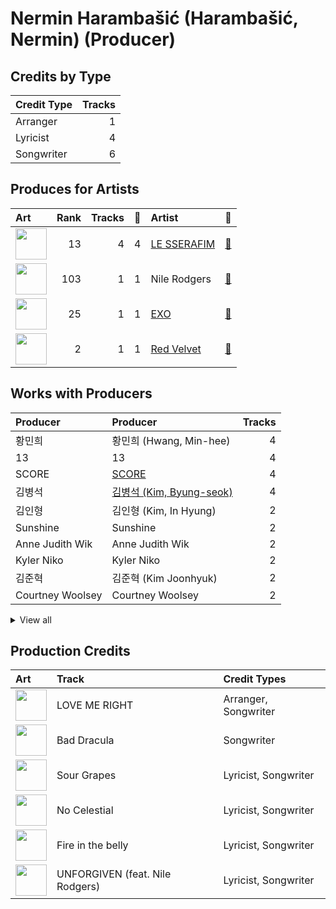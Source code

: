 # Nermin Harambašić (Harambašić, Nermin) (Producer)

## Credits by Type

| Credit Type | Tracks |
|:---|---:|
| Arranger | 1 |
| Lyricist | 4 |
| Songwriter | 6 |

## Produces for Artists

| Art | Rank | Tracks | 💚 | Artist | 🔗 |
|:---|---:|---:|---:|:---|:---|
| <img src="https://i.scdn.co/image/ab6761610000e5ebd7d7064b17d00c6f8755eae6" alt="" width="50" /> | 13 | 4 | 4 | [LE SSERAFIM](../../artists/le_sserafim/overview.md) | [🔗](https://open.spotify.com/artist/4SpbR6yFEvexJuaBpgAU5p) |
| <img src="https://i.scdn.co/image/ab6761610000e5ebede7b4f5a5316f0cf586ec7e" alt="" width="50" /> | 103 | 1 | 1 | Nile Rodgers | [🔗](https://open.spotify.com/artist/3yDIp0kaq9EFKe07X1X2rz) |
| <img src="https://i.scdn.co/image/ab6761610000e5ebaf3c4b988a6fef40843cdc83" alt="" width="50" /> | 25 | 1 | 1 | [EXO](../../artists/exo/overview.md) | [🔗](https://open.spotify.com/artist/3cjEqqelV9zb4BYE3qDQ4O) |
| <img src="https://i.scdn.co/image/ab6761610000e5eb02a562ea6b1dc718394010ac" alt="" width="50" /> | 2 | 1 | 1 | [Red Velvet](../../artists/red_velvet/overview.md) | [🔗](https://open.spotify.com/artist/1z4g3DjTBBZKhvAroFlhOM) |

## Works with Producers

| Producer | Producer | Tracks |
|:---|:---|---:|
| 황민희 | 황민희 (Hwang, Min-hee) | 4 |
| 13 | 13 | 4 |
| SCORE | [SCORE](../score/overview.md) | 4 |
| 김병석 | [김병석 (Kim, Byung-seok)](../김병석_(kim,_byung-seok)/overview.md) | 4 |
| 김인형 | 김인형 (Kim, In Hyung) | 2 |
| Sunshine | Sunshine | 2 |
| Anne Judith Wik | Anne Judith Wik | 2 |
| Kyler Niko | Kyler Niko | 2 |
| 김준혁 | 김준혁 (Kim Joonhyuk) | 2 |
| Courtney Woolsey | Courtney Woolsey | 2 |


<details>
<summary>View all</summary>

| Producer | Producer | Tracks |
|:---|:---|---:|
| danke | [danke](../danke/overview.md) | 2 |
| Supreme Boi | [Supreme Boi](../supreme_boi/overview.md) | 2 |
| Young Chance | Young Chance | 2 |
| 이연수 | 이연수 (Lee, Yeon-soo) | 2 |
| Feli Ferraro | Feli Ferraro | 1 |
| Ronnie Icon | Ronnie Icon | 1 |
| Josefin Glenmark | Josefin Glenmark | 1 |
| poutyface | poutyface | 1 |
| 전부연 | 전부연 (Jeon, Bu-yeon) | 1 |
| Abir | Abir | 1 |
| Kris Jana | Kris Jana | 1 |
| Anders Gukko | Anders Gukko | 1 |
| 김현수 | 김현수 (Kim, Hyun-soo) | 1 |
| Lady V | Lady V | 1 |
| Adam Hawkins | Adam Hawkins | 1 |
| HUH YUNJIN | HUH YUNJIN | 1 |
| BENJMN | BENJMN | 1 |
| Peter Tambakis | Peter Tambakis | 1 |
| Yang Ga | Yang Ga | 1 |
| Tomas Smagesjo | Tomas Smagesjo | 1 |
| 오유원 | 오유원 (Oh, Yoo-won) | 1 |
| John Hanes | [John Hanes](../john_hanes/overview.md) | 1 |
| Belle | Belle | 1 |
| 김동현 | 김동현 (Kim, Dong-hyun) | 1 |
| 최진석 | 최진석 (Choi, Jin-seok) | 1 |
| Glenda Proby | Glenda Proby | 1 |
| Shorelle | Shorelle | 1 |
| Kayofkaj | Kayofkaj | 1 |
| Denzil Remedios | Denzil Remedios | 1 |
| Manny Marroquin | [Manny Marroquin](../manny_marroquin/overview.md) | 1 |
| Believve | Believve | 1 |
| 방시혁 | [방시혁 (Bang, Si-Hyuk)](../방시혁_(bang,_si-hyuk)/overview.md) | 1 |
| Chris Galland | Chris Galland | 1 |
| Julia Bognar Finnseter | Julia Bognar Finnseter | 1 |
| Pontus Petersson | Pontus Petersson | 1 |
| Ryan S. Jhun | [Ryan S. Jhun](../ryan_s__jhun/overview.md) | 1 |
| 조윤경 | [조윤경 (Jo, Yoon Kyung)](../조윤경_(jo,_yoon_kyung)/overview.md) | 1 |
| 박상유 | 박상유 (Park, Sang-yu) | 1 |
| Paulina Cerrilla | Paulina Cerrilla | 1 |
| Jarah Lafayette Gibson | Jarah Lafayette Gibson | 1 |
| Makaila J Garcia | Makaila J Garcia | 1 |
| 우민정 | 우민정 (Umin, Je-ong) | 1 |

</details>


## Production Credits

| Art | Track | Credit Types |
|:---|:---|:---|
| <img src="https://i.scdn.co/image/ab67616d0000b273aab7f1de2a5fccba3b095574" alt="" width="50" /> | LOVE ME RIGHT | Arranger, Songwriter |
| <img src="https://i.scdn.co/image/ab67616d0000b2733f30a062dafcdbc1a8fad842" alt="" width="50" /> | Bad Dracula | Songwriter |
| <img src="https://i.scdn.co/image/ab67616d0000b2739030184114911536d5f77555" alt="" width="50" /> | Sour Grapes | Lyricist, Songwriter |
| <img src="https://i.scdn.co/image/ab67616d0000b273a991995542d50a691b9ae5be" alt="" width="50" /> | No Celestial | Lyricist, Songwriter |
| <img src="https://i.scdn.co/image/ab67616d0000b273d71fd77b89d08bc1bda219c7" alt="" width="50" /> | Fire in the belly | Lyricist, Songwriter |
| <img src="https://i.scdn.co/image/ab67616d0000b273d71fd77b89d08bc1bda219c7" alt="" width="50" /> | UNFORGIVEN (feat. Nile Rodgers) | Lyricist, Songwriter |